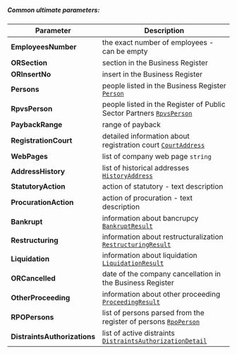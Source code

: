 ##### Common ultimate parameters:
| Parameter | Description |
| ----------- | ----------- |
| **EmployeesNumber** | the exact number of employees - can be empty |
| **ORSection** | section in the Business Register |
| **ORInsertNo** |  insert in the Business Register |
| **Persons** |  people listed in the Business Register [`Person`](#Person)|
| **RpvsPerson** |  people listed in the Register of Public Sector Partners [`RpvsPerson`](#RpvsPerson)|
| **PaybackRange** | range of payback |
| **RegistrationCourt** | detailed information about registration court [`CourtAddress`](#CourtAddress)|
| **WebPages** | list of company web page `string` |
| **AddressHistory** | list of historical addresses [`HistoryAddress`](#HistoryAddress) |
| **StatutoryAction** | action of statutory - text description |
| **ProcurationAction** | action of procuration - text description |
| **Bankrupt** | information about bancrupcy [`BankruptResult`](#BankruptResult) |
| **Restructuring** | information about restructuralization [`RestructuringResult`](#RestructuringResult) |
| **Liquidation** | information about liquidation [`LiquidationResult`](#LiquidationResult) |
| **ORCancelled** | date of the company cancellation in the Business Register |
| **OtherProceeding** | information about other proceeding [`ProceedingResult`](#ProceedingResult) |
| **RPOPersons** | list of persons parsed from the register of persons  [`RpoPerson`](#RpoPerson) |
| **DistraintsAuthorizations** | list of active distraints [`DistraintsAuthorizationDetail`](#DistraintsAuthorizationDetail) |